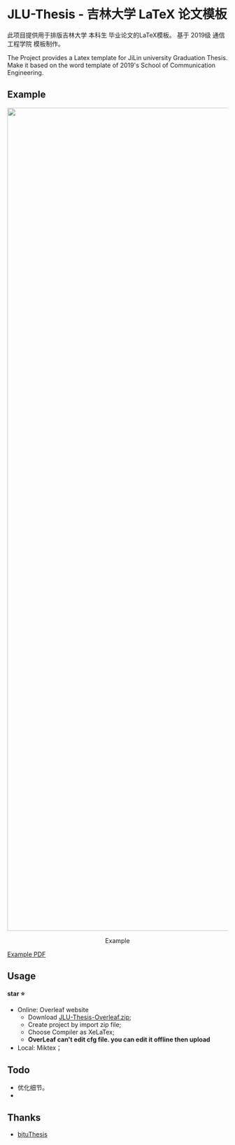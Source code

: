 # JLU-Thesis - 吉林大学 LaTeX 论文模板
此项目提供用于排版吉林大学 本科生 毕业论文的LaTeX模板。
基于 2019级 通信工程学院 模板制作。

The Project provides a Latex template for JiLin university Graduation Thesis.
Make it based on the word template of 2019's School of Communication Engineering.

## Example
<div style="text-align: center">
    <img width="1884" alt="Snipaste_2023-04-18_01-01-44" src="https://user-images.githubusercontent.com/78149191/232853416-f125d34f-eb02-421f-8fd4-6338e262c22d.png"> <br>
    <p align="center">Example</p>
</div>

[Example PDF](https://github.com/Sakura-shem/JLUThesis/blob/master/main.pdf)

## Usage
**star ⭐**
- Online: Overleaf website
  - Download [JLU-Thesis-Overleaf.zip](./JLU-Thesis-Overleaf.zip);
  - Create project by import zip file;
  - Choose Compiler as XeLaTex;
  - **OverLeaf can't edit cfg file. you can edit it offline then upload**
- Local: Miktex；

## Todo
- 优化细节。
- 

## Thanks
- [bjtuThesis](https://github.com/csarron/bsThesisWHU)
